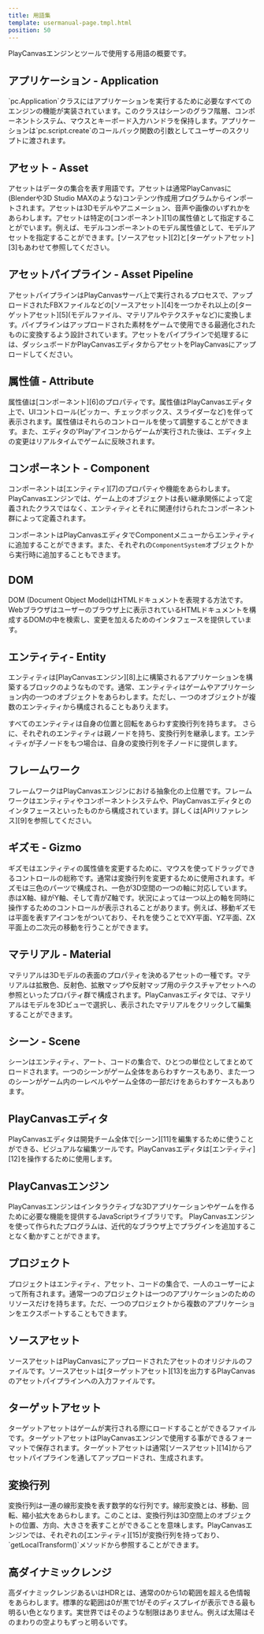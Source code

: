 ```yaml
---
title: 用語集
template: usermanual-page.tmpl.html
position: 50
---
```


PlayCanvasエンジンとツールで使用する用語の概要です。

<h2 id="app">アプリケーション - Application</h2>
`pc.Application`クラスにはアプリケーションを実行するために必要なすべてのエンジンの機能が実装されています。このクラスはシーンのグラフ階層、コンポーネントシステム、マウスとキーボード入力ハンドラを保持します。アプリケーションは`pc.script.create`のコールバック関数の引数としてユーザーのスクリプトに渡されます。

<h2 id="asset">アセット - Asset</h2>
アセットはデータの集合を表す用語です。アセットは通常PlayCanvasに(Blenderや3D Studio MAXのような)コンテンツ作成用プログラムからインポートされます。アセットは3Dモデルやアニメーション、音声や画像のいずれかをあらわします。アセットは特定の[コンポーネント][1]の属性値として指定することがでいます。例えば、モデルコンポーネントのモデル属性値として、モデルアセットを指定することができます。[ソースアセット][2]と[ターゲットアセット][3]もあわせて参照してください。

<h2 id="asset_pipeline">アセットパイプライン - Asset Pipeline</h2>
アセットパイプラインはPlayCanvasサーバ上で実行されるプロセスで、アップロードされたFBXファイルなどの[ソースアセット][4]を一つかそれ以上の[ターゲットアセット][5](モデルファイル、マテリアルやテクスチャなど)に変換します。パイプラインはアップロードされた素材をゲームで使用できる最適化されたものに変換するよう設計されています。アセットをパイプラインで処理するには、ダッシュボードかPlayCanvasエディタからアセットをPlayCanvasにアップロードしてください。

<h2 id="attribute">属性値 - Attribute</h2>
属性値は[コンポーネント][6]のプロパティです。属性値はPlayCanvasエディタ上で、UIコントロール(ピッカー、チェックボックス、スライダーなど)を伴って表示されます。属性値はそれらのコントロールを使って調整することができます。また、エディタの'Play'アイコンからゲームが実行された後は、エディタ上の変更はリアルタイムでゲームに反映されます。

<h2 id="component">コンポーネント - Component</h2>
コンポーネントは[エンティティ][7]のプロパティや機能をあらわします。PlayCanvasエンジンでは、ゲーム上のオブジェクトは長い継承関係によって定義されたクラスではなく、エンティティとそれに関連付けられたコンポーネント群によって定義されます。

コンポーネントはPlayCanvasエディタでComponentメニューからエンティティに追加することができます。また、それぞれの`ComponentSystem`オブジェクトから実行時に追加することもできます。

<h2 id="dom">DOM</h2>
DOM (Document Object Model)はHTMLドキュメントを表現する方法です。Webブラウザはユーザーのブラウザ上に表示されているHTMLドキュメントを構成するDOMの中を検索し、変更を加えるためのインタフェースを提供しています。

<h2 id="entity">エンティティ- Entity</h2>
エンティティは[PlayCanvasエンジン][8]上に構築されるアプリケーションを構築するブロックのようなものです。通常、エンティティはゲームやアプリケーション内の一つのオブジェクトをあらわします。ただし、一つのオブジェクトが複数のエンティティから構成されることもありえます。

すべてのエンティティは自身の位置と回転をあらわす変換行列を持ちます。
さらに、それぞれのエンティティは親ノードを持ち、変換行列を継承します。エンティティが子ノードをもつ場合は、自身の変換行列を子ノードに提供します。

<h2 id="framework">フレームワーク</h2>
フレームワークはPlayCanvasエンジンにおける抽象化の上位層です。フレームワークはエンティティやコンポーネントシステムや、PlayCanvasエディタとのインタフェースといったものから構成されています。詳しくは[APIリファレンス][9]を参照してください。

<h2 id="gizmo">ギズモ - Gizmo</h2>
ギズモはエンティティの属性値を変更するために、マウスを使ってドラッグできるコントロールの総称です。通常は変換行列を変更するために使用されます。ギズモは三色のパーツで構成され、一色が3D空間の一つの軸に対応しています。赤はX軸、緑がY軸、そして青がZ軸です。状況によっては一つ以上の軸を同時に操作するためのコントロールが表示されることがあります。例えば、移動ギズモは平面を表すアイコンをがついており、それを使うことでXY平面、YZ平面、ZX平面上の二次元の移動を行うことができます。

<h2 id="material">マテリアル - Material</h2>
マテリアルは3Dモデルの表面のプロパティを決めるアセットの一種です。マテリアルは拡散色、反射色、拡散マップや反射マップ用のテクスチャアセットへの参照といったプロパティ群で構成されます。PlayCanvasエディタでは、マテリアルはモデルを3Dビューで選択し、表示されたマテリアルをクリックして編集することができます。

<h2 id="scene">シーン - Scene</h2>
シーンはエンティティ、アート、コードの集合で、ひとつの単位としてまとめてロードされます。一つのシーンがゲーム全体をあらわすケースもあり、また一つのシーンがゲーム内の一レベルやゲーム全体の一部だけをあらわすケースもあります。

<h2 id="editor">PlayCanvasエディタ</h2>
PlayCanvasエディタは開発チーム全体で[シーン][11]を編集するために使うことができる、ビジュアルな編集ツールです。PlayCanvasエディタは[エンティティ][12]を操作するために使用します。

<h2 id="engine">PlayCanvasエンジン</h2>
PlayCanvasエンジンはインタラクティブな3Dアプリケーションやゲームを作るために必要な機能を提供するJavaScriptライブラリです。
PlayCanvasエンジンを使って作られたプログラムは、近代的なブラウザ上でプラグインを追加することなく動かすことができます。

<h2 id="project">プロジェクト</h2>
プロジェクトはエンティティ、アセット、コードの集合で、一人のユーザーによって所有されます。通常一つのプロジェクトは一つのアプリケーションのためのリソースだけを持ちます。ただ、一つのプロジェクトから複数のアプリケーションをエクスポートすることもできます。

<h2 id="source_asset">ソースアセット</h2>
ソースアセットはPlayCanvasにアップロードされたアセットのオリジナルのファイルです。ソースアセットは[ターゲットアセット][13]を出力するPlayCanvasのアセットパイプラインへの入力ファイルです。

<h2 id="target_asset">ターゲットアセット</h2>
ターゲットアセットはゲームが実行される際にロードすることができるファイルです。ターゲットアセットはPlayCanvasエンジンで使用する事ができるフォーマットで保存されます。ターゲットアセットは通常[ソースアセット][14]からアセットパイプラインを通してアップロードされ、生成されます。

<h2 id="transform">変換行列</h2>
変換行列は一連の線形変換を表す数学的な行列です。線形変換とは、移動、回転、縮小拡大をあらわします。このことは、変換行列は3D空間上のオブジェクトの位置、方向、大きさを表すことができることを意味します。PlayCanvasエンジンでは、それぞれの[エンティティ][15]が変換行列を持っており、`getLocalTransform()`メソッドから参照することができます。

<h2 id="hdr">高ダイナミックレンジ</h2>
高ダイナミックレンジあるいはHDRとは、通常の0から1の範囲を超える色情報をあらわします。標準的な範囲は0が黒で1がそのディスプレイが表示できる最も明るい色となります。実世界ではそのような制限はありません。例えば太陽はそのまわりの空よりもずっと明るいです。

[1]: #component
[2]: #source_asset
[3]: #target_asset
[4]: #source_asset
[5]: #target_asset
[6]: #component
[7]: #entity
[8]: #engine
[9]: /en/api/
[10]: #explorer
[11]: #scene
[12]: #entity
[13]: #target_asset
[14]: #source_asset
[15]: #entity

